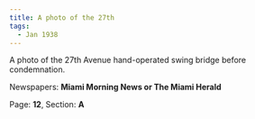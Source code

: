 ```yaml
---  
title: A photo of the 27th  
tags:  
  - Jan 1938  
---  
```

  
A photo of the 27th Avenue hand-operated swing bridge before condemnation.  
  
Newspapers: **Miami Morning News or The Miami Herald**  
  
Page: **12**, Section: **A** 
